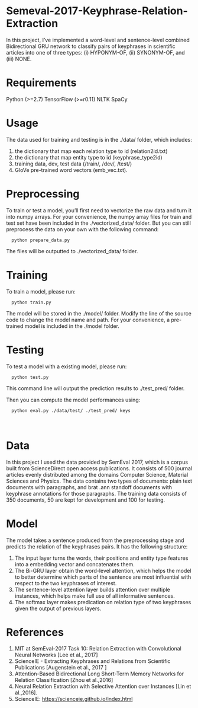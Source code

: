 # Semeval-2017-Keyphrase-Relation-Extraction
In this project, I’ve implemented a word-level and sentence-level combined Bidirectional
GRU network to classify pairs of keyphrases in scientific articles into one of three types: (i)
HYPONYM-OF, (ii) SYNONYM-OF, and (iii) NONE.

# Requirements
Python (>=2.7)
TensorFlow (>=r0.11)
NLTK
SpaCy


# Usage
The data used for training and testing is in the ./data/ folder, which includes:
1) the dictionary that map each relation type to id (relation2id.txt)
2) the dictionary that map entity type to id (keyphrase_type2id)
3) training data, dev, test data (/train/, /dev/, /test/)
4) GloVe pre-trained word vectors (emb_vec.txt).

# Preprocessing
To train or test a model, you’ll first need to vectorize the raw data and turn it into
numpy arrays. For your convenience, the numpy array files for train and test set have been
included in the ./vectorized_data/ folder. But you can still preprocess the data on your own
with the following command:

      python prepare_data.py
      
The files will be outputted to ./vectorized_data/ folder.

# Training
To train a model, please run:

      python train.py

The model will be stored in the ./model/ folder. Modify the line of the source code to
change the model name and path.
For your convenience, a pre-trained model is included in the ./model folder.

# Testing
To test a model with a existing model, please run:
      
      python test.py
      
This command line will output the prediction results to ./test_pred/ folder.

Then you can compute the model performances using:
      
      python eval.py ./data/test/ ./test_pred/ keys
      
# Data
In this project I used the data provided by SemEval 2017, which is a corpus built from ScienceDirect open access publications. It consists of 500 journal articles evenly distributed among the domains Computer Science, Material Sciences and Physics.
The data contains two types of documents: plain text documents with paragraphs, and brat .ann standoff documents with keyphrase annotations for those paragraphs. The training data consists of 350 documents, 50 are kept for development and 100 for testing. 

# Model
The model takes a sentence produced from the preprocessing stage and predicts the relation of the keyphrases pairs. It has the following structure:
1. The input layer turns the words, their positions and entity type features into a embedding vector and concatenates them.
2. The Bi-GRU layer obtain the word-level attention, which helps the model to better determine which parts of the sentence are most influential with respect to the two keyphrases of interest.
3. The sentence-level attention layer builds attention over multiple instances, which helps make full use of all informative sentences.
4. The softmax layer makes predication on relation type of two keyphrases given the output of previous layers.

# References
1. MIT at SemEval-2017 Task 10: Relation Extraction with Convolutional Neural Networks [Lee et al., 2017]
2. ScienceIE - Extracting Keyphrases and Relations from Scientific Publications [Augenstein et al., 2017 ]
3. Attention-Based Bidirectional Long Short-Term Memory Networks for Relation Classification [Zhou et al.,2016]
4. Neural Relation Extraction with Selective Attention over Instances [Lin et al.,2016].
5. ScienceIE: https://scienceie.github.io/index.html
